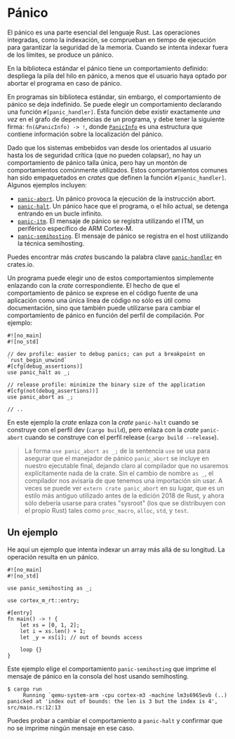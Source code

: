 # Pánico

El pánico es una parte esencial del lenguaje Rust. Las operaciones integradas, como la indexación, se comprueban en tiempo de ejecución para garantizar la seguridad de la memoria. Cuando se intenta indexar fuera de los límites, se produce un pánico.

En la biblioteca estándar el pánico tiene un comportamiento definido: despliega la pila del hilo en pánico, a menos que el usuario haya optado por abortar el programa en caso de pánico.

En programas sin biblioteca estándar, sin embargo, el comportamiento de pánico se deja indefinido. Se puede elegir un comportamiento declarando una función `#[panic_handler]`. Esta función debe existir exactamente _una vez_ en el grafo de dependencias de un programa, y debe tener la siguiente firma: `fn(&PanicInfo) -> !`, donde [`PanicInfo`] es una estructura que contiene información sobre la localización del pánico.

[`panicinfo`]: https://doc.rust-lang.org/core/panic/struct.PanicInfo.html

Dado que los sistemas embebidos van desde los orientados al usuario hasta los de seguridad crítica (que no pueden colapsar), no hay un comportamiento de pánico talla única, pero hay un montón de comportamientos comúnmente utilizados. Estos comportamientos comunes han sido empaquetados en _crates_ que definen la función `#[panic_handler]`. Algunos ejemplos incluyen:

- [`panic-abort`]. Un pánico provoca la ejecución de la instrucción abort.
- [`panic-halt`]. Un pánico hace que el programa, o el hilo actual, se detenga entrando en un bucle infinito.
- [`panic-itm`]. El mensaje de pánico se registra utilizando el ITM, un periférico específico de ARM Cortex-M.
- [`panic-semihosting`]. El mensaje de pánico se registra en el host utilizando la técnica semihosting.

[`panic-abort`]: https://crates.io/crates/panic-abort
[`panic-halt`]: https://crates.io/crates/panic-halt
[`panic-itm`]: https://crates.io/crates/panic-itm
[`panic-semihosting`]: https://crates.io/crates/panic-semihosting

Puedes encontrar más _crates_ buscando la palabra clave [`panic-handler`] en crates.io.

[`panic-handler`]: https://crates.io/keywords/panic-handler

Un programa puede elegir uno de estos comportamientos simplemente enlazando con la _crate_ correspondiente. El hecho de que el comportamiento de pánico se exprese en el código fuente de una aplicación como una única línea de código no sólo es útil como documentación, sino que también puede utilizarse para cambiar el comportamiento de pánico en función del perfil de compilación. Por ejemplo:

```rust,ignore
#![no_main]
#![no_std]

// dev profile: easier to debug panics; can put a breakpoint on `rust_begin_unwind`
#[cfg(debug_assertions)]
use panic_halt as _;

// release profile: minimize the binary size of the application
#[cfg(not(debug_assertions))]
use panic_abort as _;

// ..
```

En este ejemplo la _crate_ enlaza con la _crate_ `panic-halt` cuando se construye con el perfil dev (`cargo build`), pero enlaza con la _crate_ `panic-abort` cuando se construye con el perfil release (`cargo build --release`).

> La forma `use panic_abort as _;` de la sentencia `use` se usa para asegurar que el manejador de pánico `panic_abort`
> se incluye en nuestro ejecutable final, dejando claro al compilador que no usaremos explícitamente nada
> de la crate. Sin el cambio de nombre `as _`, el compilador nos avisaría de que tenemos una importación sin usar.
> A veces se puede ver `extern crate panic_abort` en su lugar, que es un estilo más antiguo utilizado antes de la
> edición 2018 de Rust, y ahora sólo debería usarse para crates "sysroot" (los que se distribuyen con el propio Rust) tales
> como `proc_macro`, `alloc`, `std`, y `test`.

## Un ejemplo

He aquí un ejemplo que intenta indexar un array más allá de su longitud. La operación resulta en un pánico.

```rust,ignore
#![no_main]
#![no_std]

use panic_semihosting as _;

use cortex_m_rt::entry;

#[entry]
fn main() -> ! {
    let xs = [0, 1, 2];
    let i = xs.len() + 1;
    let _y = xs[i]; // out of bounds access

    loop {}
}
```

Este ejemplo elige el comportamiento `panic-semihosting` que imprime el mensaje de pánico en la consola del host usando semihosting.

``` text
$ cargo run
     Running `qemu-system-arm -cpu cortex-m3 -machine lm3s6965evb (..)
panicked at 'index out of bounds: the len is 3 but the index is 4', src/main.rs:12:13
```

Puedes probar a cambiar el comportamiento a `panic-halt` y confirmar que no se imprime ningún mensaje en ese caso.
